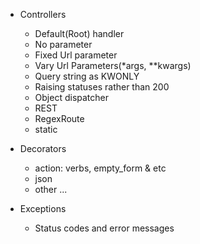 
- Controllers
  + Default(Root) handler
  + No parameter
  + Fixed Url parameter
  * Vary Url Parameters(*args, **kwargs)
  * Query string as KWONLY 
  * Raising statuses rather than 200
  * Object dispatcher
  * REST
  * RegexRoute
  * static


- Decorators
  * action: verbs, empty_form & etc
  * json
  * other ...


- Exceptions
  * Status codes and error messages
